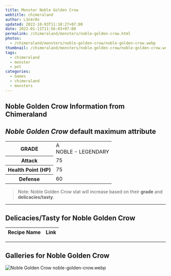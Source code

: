 ```yaml
---
title: Monster Noble Golden Crow
webtitle: chimeraland
author: L3n4r0x
updated: 2022-10-03T11:18:27+07:00
date: 2022-01-11T11:56:03+07:00
permalink: /chimeraland/monsters/noble-golden-crow.html
photos:
  - /chimeraland/monsters/noble-golden-crow/noble-golden-crow.webp
thumbnail: /chimeraland/monsters/noble-golden-crow/noble-golden-crow.webp
tags:
  - chimeraland
  - monster
  - pet
categories:
  - Games
  - chimeraland
  - monsters
---
```


<link
  rel="stylesheet"
  href="https://rawcdn.githack.com/dimaslanjaka/Web-Manajemen/870a349/css/bootstrap-5-3-0-alpha3-wrapper.css"
/>
<section id="bootstrap-wrapper">
  <h2>Noble Golden Crow Information from Chimeraland</h2>
  <h2 id="attribute"><i>Noble Golden Crow</i> default maximum attribute</h2>
  <div class="row">
    <div class="col mb-2">
      <div class="card bg-dark text-light">
        <div class="card-body">
          <table>
            <tr>
              <th>GRADE</th>
              <td>
                A <br /><span class="text-warning">NOBLE - LEGENDARY</span>
              </td>
            </tr>
            <tr>
              <th>Attack</th>
              <td>75</td>
            </tr>
            <tr>
              <th>Health Point (HP)</th>
              <td>75</td>
            </tr>
            <tr>
              <th>Defense</th>
              <td>60</td>
            </tr>
          </table>
        </div>
      </div>
    </div>
  </div>
  <blockquote>
    Note: Noble Golden Crow stat will increase based on their <b>grade</b> and
    <b>delicacies/tasty</b>.
  </blockquote>
  <hr />
  <h2 id="delicacies">Delicacies/Tasty for Noble Golden Crow</h2>
  <div class="card">
    <div class="card-body">
      <div class="table-responsive">
        <table class="table table-striped table-dark">
          <thead>
            <tr>
              <th>Recipe Name</th>
              <th>Link</th>
            </tr>
          </thead>
          <tbody></tbody>
        </table>
      </div>
    </div>
  </div>
  <hr />
  <div id="gallery">
    <h2>Galleries for Noble Golden Crow</h2>
    <div class="row">
      <div class="col-lg-6 col-12">
        <img
          src="https://www.webmanajemen.com/chimeraland/monsters/noble-golden-crow/noble-golden-crow.webp"
          alt="Noble Golden Crow noble-golden-crow.webp"
        />
      </div>
    </div>
  </div>
</section>